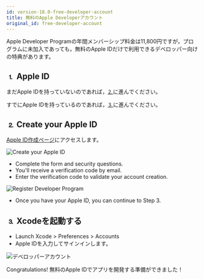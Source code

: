 ```yaml
---
id: version-18.0-free-developer-account
title: 無料のApple Developerアカウント
original_id: free-developer-account
---
```


Apple Developer Programの年間メンバーシップ料金は11,800円ですが，プログラムに未加入であっても，無料のApple IDだけで利用できるデベロッパー向けの特典があります。

## ⒈ Apple ID

まだApple IDを持っていないのであれば，[⒉](#step-2-create-your-apple-id)に進んでください。

すでにApple IDを持っているのであれば，[⒊](#step-3-open-xcode)に進んでください。

## ⒉ Create your Apple ID

[Apple ID作成ページ](https://appleid.apple.com/)にアクセスします。

![Create your Apple ID](assets/en/deploy-app-store/Apple-ID-Creation-Page-4D-for-iOS.png)

* Complete the form and security questions.
* You'll receive a verification code by email.
* Enter the verification code to validate your account creation.

![Register Developer Program](assets/en/deploy-app-store/Register-developer-program-4D-for-iOS.png)

* Once you have your Apple ID, you can continue to Step 3.

## ⒊ Xcodeを起動する

* Launch Xcode > Preferences > Accounts
* Apple IDを入力してサインインします。

![デベロッパーアカウント](assets/en/test-build/Developer-Account-4D-for-iOS.png)

Congratulations! 無料のApple IDでアプリを開発する準備ができました！

